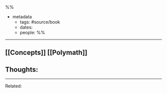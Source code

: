 %%
- metadata
	- tags: #source/book
	- dates:
	- people: 
%%

---
[[Concepts]]
[[Polymath]]
----
## Thoughts:

----
Related:
